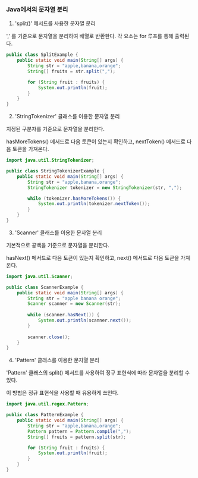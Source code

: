 ### Java에서의 문자열 분리

1. 'split()' 메서드를 사용한 문자열 분리

',' 를 기준으로 문자열을 분리하여 배열로 반환한다. 각 요소는 for 루프를 통해 출력된다.

```java
public class SplitExample {
    public static void main(String[] args) {
        String str = "apple,banana,orange";
        String[] fruits = str.split(",");

        for (String fruit : fruits) {
            System.out.println(fruit);
        }
    }
}
```

2. 'StringTokenizer' 클래스를 이용한 문자열 분리

지정된 구분자를 기준으로 문자열을 분리한다. 

hasMoreTokens() 메서드로 다음 토큰이 있는지 확인하고, nextToken() 메서드로 다음 토큰을 가져온다.

```java
import java.util.StringTokenizer;

public class StringTokenizerExample {
    public static void main(String[] args) {
        String str = "apple,banana,orange";
        StringTokenizer tokenizer = new StringTokenizer(str, ",");

        while (tokenizer.hasMoreTokens()) {
            System.out.println(tokenizer.nextToken());
        }
    }
}

```

3. 'Scanner' 클래스를 이용한 문자열 분리

기본적으로 공백을 기준으로 문자열을 분리한다. 

hasNext() 메서드로 다음 토큰이 있는지 확인하고, next() 메서드로 다음 토큰을 가져온다.

```java
import java.util.Scanner;

public class ScannerExample {
    public static void main(String[] args) {
        String str = "apple banana orange";
        Scanner scanner = new Scanner(str);
        
        while (scanner.hasNext()) {
            System.out.println(scanner.next());
        }
        
        scanner.close();
    }
}

```

4. 'Pattern' 클래스를 이용한 문자열 분리

'Pattern' 클래스의 split() 메서드를 사용하여 정규 표현식에 따라 문자열을 분리할 수 있다. 

이 방법은 정규 표현식을 사용할 때 유용하게 쓰인다.

```java
import java.util.regex.Pattern;

public class PatternExample {
    public static void main(String[] args) {
        String str = "apple,banana,orange";
        Pattern pattern = Pattern.compile(",");
        String[] fruits = pattern.split(str);

        for (String fruit : fruits) {
            System.out.println(fruit);
        }
    }
}

```
